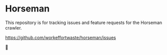 # Horseman

This repository is for tracking issues and feature requests for the Horseman crawler.

https://github.com/workeffortwaste/horseman/issues

👀
